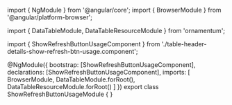 import { NgModule } from '@angular/core';
import { BrowserModule } from '@angular/platform-browser';

import { DataTableModule, DataTableResourceModule } from 'ornamentum';

import { ShowRefreshButtonUsageComponent } from './table-header-details-show-refresh-btn-usage.component';

@NgModule({
  bootstrap: [ShowRefreshButtonUsageComponent],
  declarations: [ShowRefreshButtonUsageComponent],
  imports: [
      BrowserModule, 
      DataTableModule.forRoot(),
      DataTableResourceModule.forRoot()
    ]
})
export class ShowRefreshButtonUsageModule {
}
